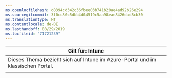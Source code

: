 ```yaml
---
ms.openlocfilehash: d8394cd342c36fbee03b741b20ae4ad92b26e294
ms.sourcegitcommit: 3f0cc80c5dbb4d04519c5aa98eae8426dad8cb30
ms.translationtype: HT
ms.contentlocale: de-DE
ms.lasthandoff: 08/29/2019
ms.locfileid: "71721239"
---
```

|                              Gilt für: Intune                               |
|-------------------------------------------------------------------------------|
| Dieses Thema bezieht sich auf Intune im Azure-Portal und im klassischen Portal. |
|                                                                               |

